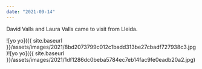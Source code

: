 ```yaml
---
date: "2021-09-14"
---
```


David Valls and Laura Valls came to visit from Lleida.

![yo yo]({{ site.baseurl }}/assets/images/2021/8bd2073799c012c1badd313be27cbadf727938c3.jpg)![yo yo]({{ site.baseurl }}/assets/images/2021/1df1286dc0beba5784ec7eb14fac9fe0eadb20a2.jpg)
